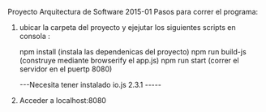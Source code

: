 Proyecto Arquitectura de Software 2015-01
 Pasos para correr el programa:

 1. ubicar la carpeta del proyecto y ejejutar los siguientes scripts en consola :
 	
 	npm install (instala las dependenicas del proyecto)
 	npm run build-js (construye mediante browserify el app.js)
 	npm run start  (correr el servidor en el puertp 8080)
  
    ---Necesita tener instalado io.js 2.3.1 -----
 2. Acceder a localhost:8080
